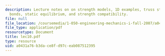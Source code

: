 ```yaml
---
description: Lecture notes on on strength models, 1D examples, truss structures, atomic
  bonds, static equilibrium, and strength compatibility.
file: null
file_location: /coursemedia/1-050-engineering-mechanics-i-fall-2007/a0431a76b3dace8fd97ceab087512395_lec10.pdf
file_type: application/pdf
resourcetype: Document
title: lec10.pdf
type: resource
uid: a0431a76-b3da-ce8f-d97c-eab087512395
---
```

